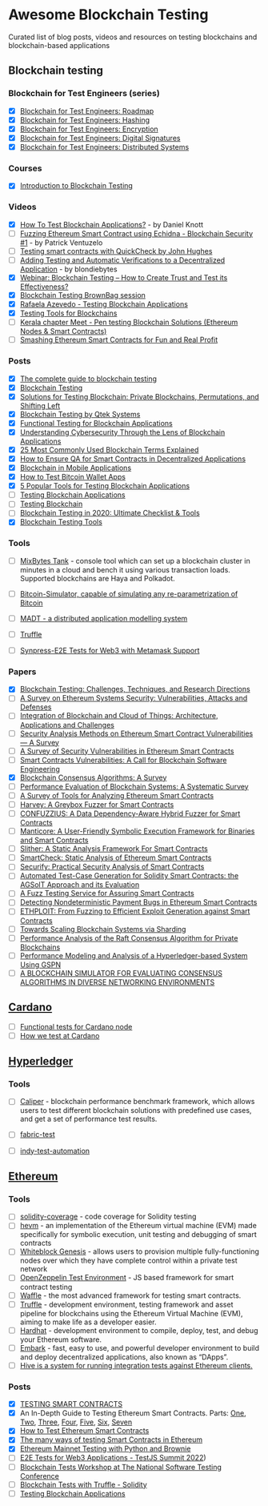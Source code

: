 # Awesome Blockchain Testing
Curated list of blog posts, videos and resources on testing blockchains and blockchain-based applications


## Blockchain testing

### Blockchain for Test Engineers (series)
* [x] [Blockchain for Test Engineers: Roadmap](https://alexromanov.github.io/2022/04/24/blockchain-testing-mindmap/)
* [x] [Blockchain for Test Engineers: Hashing](https://alexromanov.github.io/2022/05/01/bchain-testing-1-hashing/)
* [x] [Blockchain for Test Engineers: Encryption](https://alexromanov.github.io/2022/05/08/bchain-testing-2-encryption/)
* [x] [Blockchain for Test Engineers: Digital Signatures](https://alexromanov.github.io/2022/05/15/bchain-testing-3-signatures/)
* [x] [Blockchain for Test Engineers: Distributed Systems](https://alexromanov.github.io/2022/05/22/bchain-test-4-distributed-systems/)

### Courses
* [x] [Introduction to Blockchain Testing](https://testautomationu.applitools.com/blockchain-testing/)

### Videos
* [x] [How To Test Blockchain Applications?](https://www.youtube.com/watch?v=iw5nHuA1SUs) - by  Daniel Knott
* [ ] [Fuzzing Ethereum Smart Contract using Echidna - Blockchain Security #1](https://www.youtube.com/watch?v=EA8_9x4D3Vk) - by Patrick Ventuzelo
* [ ] [Testing smart contracts with QuickCheck by John Hughes](https://www.youtube.com/watch?v=V9_14jjJiuQ)
* [ ] [Adding Testing and Automatic Verifications to a Decentralized Application](https://www.youtube.com/watch?v=AB-qBfKL7Q0) - by blondiebytes
* [x] [Webinar: Blockchain Testing – How to Create Trust and Test its Effectiveness?](https://youtu.be/1OKCcfd2awE)
* [x] [Blockchain Testing BrownBag session](https://youtu.be/llylmSbVsjw)
* [x] [Rafaela Azevedo - Testing Blockchain Applications](https://youtu.be/FKoKaugeSBE)
* [x] [Testing Tools for Blockchains](https://youtu.be/1woVse_HhE8)
* [ ] [Kerala chapter Meet - Pen testing Blockchain Solutions (Ethereum Nodes & Smart Contracts)](https://youtu.be/ahZ_V6qdBjQ)
* [ ] [Smashing Ethereum Smart Contracts for Fun and Real Profit](https://github.com/b-mueller/smashing-smart-contracts?utm_source=pocket_mylist)

### Posts
* [x] [The complete guide to blockchain testing](https://blog.logrocket.com/complete-guide-blockchain-testing/)
* [x] [Blockchain Testing](https://blog.testproject.io/2022/02/15/blockchain-testing/)
* [x] [Solutions for Testing Blockchain: Private Blockchains, Permutations, and Shifting Left](https://www.infoq.com/articles/testing-blockchain-solutions/)
* [x] [Blockchain Testing by Qtek Systems](https://www.qteksystems.com/wp-content/uploads/2019/11/Block_Chain_Testing_Final.pdf)
* [x] [Functional Testing for Blockchain Applications](https://us.nttdata.com/en/-/media/assets/white-paper/404734-blockchain-testing-white-paper.pdf)
* [x] [Understanding Cybersecurity Through the Lens of Blockchain Applications](https://blog.qasource.com/understanding-cybersecurity-through-the-lens-of-blockchain-applications)
* [x] [25 Most Commonly Used Blockchain Terms Explained](https://blog.qasource.com/25-most-commonly-used-blockchain-terms-explained)
* [x] [How to Ensure QA for Smart Contracts in Decentralized Applications](https://blog.qasource.com/how-to-ensure-qa-for-smart-contracts-in-decentralized-applications)
* [x] [Blockchain in Mobile Applications](https://blog.qasource.com/blockchain-in-mobile-applications)
* [x] [How to Test Bitcoin Wallet Apps](https://dzone.com/articles/testing-tips-how-to-test-bitcoin-wallet-apps)
* [x] [5 Popular Tools for Testing Blockchain Applications](https://www.cigniti.com/blog/5-popular-tools-for-testing-blockchain-applications/)
* [ ] [Testing Blockchain Applications](https://azevedorafaela.com/2020/12/29/testing-blockchain-applications/)
* [ ] [Testing Blockchain](https://qualitestgroup.com/insights/white-paper/testing-blockchain/)
* [ ] [Blockchain Testing in 2020: Ultimate Checklist & Tools](https://blog.qatestlab.com/2020/08/04/blockchain-testing-in-2020/)
* [x] [Blockchain Testing Tools](https://testguild.com/blockchain-testing-tools/)

### Tools
* [ ] [MixBytes Tank](https://github.com/mixbytes/tank) - console tool which can set up a blockchain cluster in minutes in a cloud and bench it using various transaction loads. Supported blockchains are Haya and Polkadot.
* [ ] [Bitcoin-Simulator, capable of simulating any re-parametrization of Bitcoin](https://github.com/arthurgervais/Bitcoin-Simulator)
* [ ] [MADT - a distributed application modelling system](https://github.com/dltcspbu/madt)
* [ ] [Truffle](https://trufflesuite.com/)
* [ ] [Synpress-E2E Tests for Web3 with Metamask Support](https://github.com/Synthetixio/synpress)


### Papers
* [x] [Blockchain Testing: Challenges, Techniques, and Research Directions](https://arxiv.org/pdf/2103.10074.pdf)
* [ ] [A Survey on Ethereum Systems Security: Vulnerabilities, Attacks and Defenses](https://arxiv.org/pdf/1908.04507.pdf)
* [ ] [Integration of Blockchain and Cloud of Things: Architecture, Applications and Challenges](https://arxiv.org/pdf/1908.09058.pdf)
* [ ] [Security Analysis Methods on Ethereum Smart Contract Vulnerabilities — A Survey](https://arxiv.org/pdf/1908.08605.pdf)
* [ ] [A Survey of Security Vulnerabilities in Ethereum Smart Contracts](https://arxiv.org/pdf/2105.06974.pdf)
* [ ] [Smart Contracts Vulnerabilities: A Call for Blockchain Software Engineering](https://dspace.stir.ac.uk/bitstream/1893/27135/1/smart-contracts-vulnerabilities-3.pdf)
* [x] [Blockchain Consensus Algorithms: A Survey](https://arxiv.org/pdf/2001.07091.pdf)
* [ ] [Performance Evaluation of Blockchain Systems: A Systematic Survey](https://ieeexplore.ieee.org/ielx7/6287639/8948470/09129732.pdf)
* [ ] [A Survey of Tools for Analyzing Ethereum Smart Contracts](https://publik.tuwien.ac.at/files/publik_278277.pdf)
* [ ] [Harvey: A Greybox Fuzzer for Smart Contracts](https://mariachris.github.io/Pubs/FSE-2020-Harvey.pdf)
* [ ] [CONFUZZIUS: A Data Dependency-Aware Hybrid Fuzzer for Smart Contracts](https://arxiv.org/pdf/2005.12156.pdf)
* [ ] [Manticore: A User-Friendly Symbolic Execution Framework for Binaries and Smart Contracts](https://arxiv.org/pdf/1907.03890.pdf)
* [ ] [Slither: A Static Analysis Framework For Smart Contracts](https://arxiv.org/pdf/1908.09878.pdf)
* [ ] [SmartCheck: Static Analysis of Ethereum Smart Contracts](https://s-tikhomirov.github.io/assets/papers/smartcheck.pdf)
* [ ] [Securify: Practical Security Analysis of Smart Contracts](https://arxiv.org/pdf/1806.01143.pdf)
* [ ] [Automated Test-Case Generation for Solidity Smart Contracts: the AGSolT Approach and its Evaluation](https://arxiv.org/pdf/2102.08864.pdf)
* [ ] [A Fuzz Testing Service for Assuring Smart Contracts](https://scholars.cityu.edu.hk/files/47679267/qrsc2019_mei_ashraf_jiang_chan.pdf)
* [ ] [Detecting Nondeterministic Payment Bugs in Ethereum Smart Contracts](https://dl.acm.org/doi/pdf/10.1145/3360615)
* [ ] [ETHPLOIT: From Fuzzing to Efficient Exploit Generation against Smart Contracts](https://siqima.me/publications/saner20b.pdf)
* [ ] [Towards Scaling Blockchain Systems via Sharding](https://arxiv.org/pdf/1804.00399.pdf)
* [ ] [Performance Analysis of the Raft Consensus Algorithm for Private Blockchains](https://arxiv.org/pdf/1808.01081.pdf)
* [ ] [Performance Modeling and Analysis of a Hyperledger-based System Using GSPN](https://arxiv.org/pdf/2002.03109.pdf)
* [ ] [A BLOCKCHAIN SIMULATOR FOR EVALUATING CONSENSUS ALGORITHMS IN DIVERSE NETWORKING ENVIRONMENTS](https://digitalcommons.odu.edu/cgi/viewcontent.cgi?article=1050&context=vmasc_pubs)

## [Cardano](https://cardano.org/)
* [ ] [Functional tests for Cardano node](https://github.com/input-output-hk/cardano-node-tests)
* [ ] [How we test at Cardano](https://iohk.io/en/blog/posts/2017/08/30/how-we-test-cardano/)

## [Hyperledger](https://www.hyperledger.org/)

### Tools
* [ ] [Caliper](https://github.com/hyperledger/caliper) - blockchain performance benchmark framework, which allows users to test different blockchain solutions with predefined use cases, and get a set of performance test results.
* [ ] [fabric-test](https://github.com/hyperledger/fabric-test)
* [ ] [indy-test-automation](https://github.com/hyperledger/indy-test-automation)


## [Ethereum](https://ethereum.org/en/)

### Tools
* [ ] [solidity-coverage](https://github.com/sc-forks/solidity-coverage) - code coverage for Solidity testing
* [ ] [hevm](https://github.com/dapphub/dapptools/tree/master/src/hevm) - an implementation of the Ethereum virtual machine (EVM) made specifically for symbolic execution, unit testing and debugging of smart contracts
* [ ] [Whiteblock Genesis](https://github.com/whiteblock/genesis) - allows users to provision multiple fully-functioning nodes over which they have complete control within a private test network
* [ ] [OpenZeppelin Test Environment](https://github.com/OpenZeppelin/openzeppelin-test-environment) - JS based framework for smart contract testing
* [ ] [Waffle](https://github.com/EthWorks/Waffle) - the most advanced framework for testing smart contracts.
* [ ] [Truffle](https://www.trufflesuite.com/docs/truffle/overview) - development environment, testing framework and asset pipeline for blockchains using the Ethereum Virtual Machine (EVM), aiming to make life as a developer easier. 
* [ ] [Hardhat](https://hardhat.org/) - development environment to compile, deploy, test, and debug your Ethereum software. 
* [ ] [Embark](https://framework.embarklabs.io/docs/contracts_testing.html) -  fast, easy to use, and powerful developer environment to build and deploy decentralized applications, also known as “DApps”.
* [ ] [Hive is a system for running integration tests against Ethereum clients.](https://github.com/ethereum/hive/blob/master/docs/overview.md)

### Posts
* [x] [TESTING SMART CONTRACTS](https://ethereum.org/en/developers/docs/smart-contracts/testing/)
* [x] An In-Depth Guide to Testing Ethereum Smart Contracts. Parts: [One](https://iamdefinitelyahuman.medium.com/an-in-depth-guide-to-testing-ethereum-smart-contracts-2e41b2770297), [Two](https://iamdefinitelyahuman.medium.com/an-in-depth-guide-to-testing-ethereum-smart-contracts-d403574a8c42), [Three](https://iamdefinitelyahuman.medium.com/an-in-depth-guide-to-testing-ethereum-smart-contracts-3e07b8c38755), [Four](https://iamdefinitelyahuman.medium.com/an-in-depth-guide-to-testing-ethereum-smart-contracts-fd699e3087e6), [Five](https://iamdefinitelyahuman.medium.com/an-in-depth-guide-to-testing-ethereum-smart-contracts-31534a48e177), [Six](https://iamdefinitelyahuman.medium.com/an-in-depth-guide-to-testing-ethereum-smart-contracts-2236902bf826), [Seven](https://iamdefinitelyahuman.medium.com/an-in-depth-guide-to-testing-ethereum-smart-contracts-ff061e79bb86)
* [x] [How to Test Ethereum Smart Contracts](https://betterprogramming.pub/how-to-test-ethereum-smart-contracts-35abc8fa199d)
* [x] [The many ways of testing Smart Contracts in Ethereum](https://www.innoq.com/en/blog/testing-ethereum/)
* [x] [Ethereum Mainnet Testing with Python and Brownie](https://iamdefinitelyahuman.medium.com/ethereum-mainnet-testing-with-python-and-brownie-82a61dee0222)
* [ ] [E2E Tests for Web3 Applications - TestJS Summit 2022](https://azevedorafaela.com/2022/12/14/e2e-tests-for-web3-applications-testjs-summit-2022/))
* [ ] [Blockchain Tests Workshop at The National Software Testing Conference](https://azevedorafaela.com/2021/10/15/blockchain-tests-workshop-at-the-national-software-testing-conference/)
* [ ] [Blockchain Tests with Truffle - Solidity](https://azevedorafaela.com/2021/03/19/blockchain-test-workshop-with-truffle/)
* [ ] [Testing Blockchain Applications](https://azevedorafaela.com/2020/12/29/testing-blockchain-applications/)
